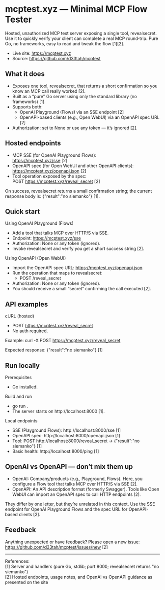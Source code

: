# mcptest.xyz — Minimal MCP Flow Tester

Hosted, unauthorized MCP test server exposing a single tool, revealsecret. Use it to quickly verify your client can complete a real MCP round‑trip. Pure Go, no frameworks, easy to read and tweak the flow [1][2].

- Live site: https://mcptest.xyz
- Source: https://github.com/d33tah/mcptest

## What it does

- Exposes one tool, revealsecret, that returns a short confirmation so you know an MCP call really worked [2].  
- Built as a “pure” Go server using only the standard library (no frameworks) [1].  
- Supports both:
  - OpenAI Playground (Flows) via an SSE endpoint [2]
  - OpenAPI-based clients (e.g., Open WebUI) via an OpenAPI spec URL [2]
- Authorization: set to None or use any token — it’s ignored [2].

## Hosted endpoints

- MCP SSE (for OpenAI Playground Flows):  
  https://mcptest.xyz/sse [2]
- OpenAPI spec (for Open WebUI and other OpenAPI clients):  
  https://mcptest.xyz/openapi.json [2]
- Tool operation exposed by the spec:  
  POST https://mcptest.xyz/reveal_secret [2]

On success, revealsecret returns a small confirmation string; the current response body is:
{"result":"no siemanko"} [1].

## Quick start

Using OpenAI Playground (Flows)
- Add a tool that talks MCP over HTTP/S via SSE.
- Endpoint: https://mcptest.xyz/sse
- Authorization: None or any token (ignored).
- Invoke revealsecret and verify you get a short success string [2].

Using OpenAPI (Open WebUI)
- Import the OpenAPI spec URL: https://mcptest.xyz/openapi.json
- Run the operation that maps to revealsecret:
  - POST /reveal_secret
- Authorization: None or any token (ignored).
- You should receive a small “secret” confirming the call executed [2].

## API examples

cURL (hosted)
- POST https://mcptest.xyz/reveal_secret
- No auth required.

Example:
curl -X POST https://mcptest.xyz/reveal_secret

Expected response:
{"result":"no siemanko"} [1]

## Run locally

Prerequisites
- Go installed.

Build and run
- go run .  
- The server starts on http://localhost:8000 [1].

Local endpoints
- SSE (Playground Flows): http://localhost:8000/sse [1]
- OpenAPI spec: http://localhost:8000/openapi.json [1]
- Tool: POST http://localhost:8000/reveal_secret → {"result":"no siemanko"} [1]
- Basic health: http://localhost:8000/ping [1]

## OpenAI vs OpenAPI — don’t mix them up

- OpenAI: Company/products (e.g., Playground, Flows). Here, you configure a Flow tool that talks MCP over HTTP/S via SSE [2].
- OpenAPI: An API description format (formerly Swagger). Tools like Open WebUI can import an OpenAPI spec to call HTTP endpoints [2].

They differ by one letter, but they’re unrelated in this context. Use the SSE endpoint for OpenAI Playground Flows and the spec URL for OpenAPI-based clients [2].

## Feedback

Anything unexpected or have feedback? Please open a new issue:
https://github.com/d33tah/mcptest/issues/new [2]

---

References:  
[1] Server and handlers (pure Go, stdlib; port 8000; revealsecret returns "no siemanko")  
[2] Hosted endpoints, usage notes, and OpenAI vs OpenAPI guidance as presented on the site
